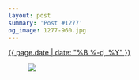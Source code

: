 ```yaml
---
layout: post
summary: 'Post #1277'
og_image: 1277-960.jpg
---
```


<p>
 <time>
  <a href="/1277">
   {{ page.date | date: "%B %-d, %Y" }}
  </a>
 </time>
 <a href="/1277">
  <figure data-taken="1/18/2021">
   <img sizes="(min-width: 700px) 50vw, calc(100vw - 2rem)" src="{{ site.assets_url }}/1277-480.jpg" srcset="{{ site.assets_url }}/1277-240.jpg 240w, {{ site.assets_url }}/1277-480.jpg 480w, {{ site.assets_url }}/1277-720.jpg 720w, {{ site.assets_url }}/1277-960.jpg 960w"/>
  </figure>
 </a>
</p>
